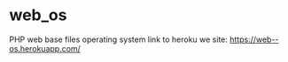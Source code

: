 # web_os
PHP web base files operating system
link to heroku we site: https://web--os.herokuapp.com/
